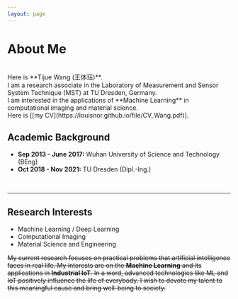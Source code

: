 ```yaml
---
layout: page
---
```


# About Me

<!--img src="https://louisnor.github.io/images/IMG_7398.JPG" class="floatpic"  height="370"-->

<br>
Here is **Tijue Wang (王体珏)**.

<br>
I am a research associate in the Laboratory of Measurement and Sensor System Technique (MST) at TU Dresden, Germany. 

<br>
I am interested in the applications of **Machine Learning** in computational imaging and material science. 

<br>
Here is [[my CV](https://louisnor.github.io/file/CV_Wang.pdf)].

<br>

## Academic Background

- **Sep 2013 - June 2017:** Wuhan University of Science and Technology (BEng)
- **Oct 2018 - Nov 2021:** TU Dresden (Dipl.-Ing.)

<br>

---

## Research Interests

- Machine Learning / Deep Learning
- Computational Imaging
- Material Science and Engineering

~~My current research focuses on practical problems that artificial intelligence faces in real life. My interests are on the **Machine Learning** and its applications in **Industrial IoT**. In a word, advanced technologies like ML and IoT positively influence the life of everybody.  I wish to devote my talent to this meaningful cause and bring well-being to society.~~

<br>
